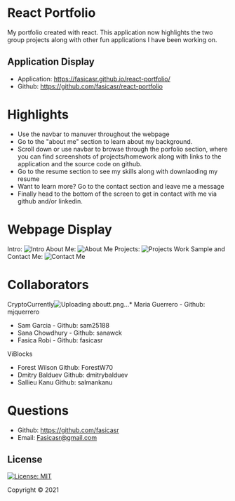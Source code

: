 # React Portfolio

My portfolio created with react. This application now highlights the two group projects along with other fun applications I have been working on.

## Application Display  

* Application: https://fasicasr.github.io/react-portfolio/
* Github: https://github.com/fasicasr/react-portfolio

# Highlights 

* Use the navbar to manuver throughout the webpage 
* Go to the "about me" section to learn about my background.
* Scroll down or use navbar to browse through the porfolio section, where you can find screenshots of projects/homework along with links to the application and the source code on github.
* Go to the resume section to see my skills along with downlaoding my resume 
* Want to learn more? Go to the contact section and leave me a message 
* Finally head to the bottom of the screen to get in contact with me via github and/or linkedin.

# Webpage Display 

Intro:
![Intro](![aboutt](https://user-images.githubusercontent.com/78572507/127586501-02ecbacf-d9fc-4243-9c2a-8c9d74861426.png))
About Me:
![About Me](./images/aboutme.png)
Projects:
![Projects](./images/projects.png)
Work Sample and Contact Me:
![Contact Me](./images/workcontact.png)



# Collaborators

CryptoCurrently![Uploading aboutt.png…]()* Maria Guerrero - Github: mjquerrero
* Sam Garcia - Github: sam25188
* Sana Chowdhury - Github: sanawck
* Fasica Robi - Github: fasicasr

ViBlocks
* Forest Wilson Github: ForestW70 
* Dmitry Balduev Github: dmitrybalduev 
* Sallieu Kanu Github: salmankanu 


# Questions

* Github: https://github.com/fasicasr
* Email: Fasicasr@gmail.com

## License

[![License: MIT](https://img.shields.io/badge/License-MIT-yellow.svg)](https://opensource.org/licenses/MIT)

Copyright © 2021 

